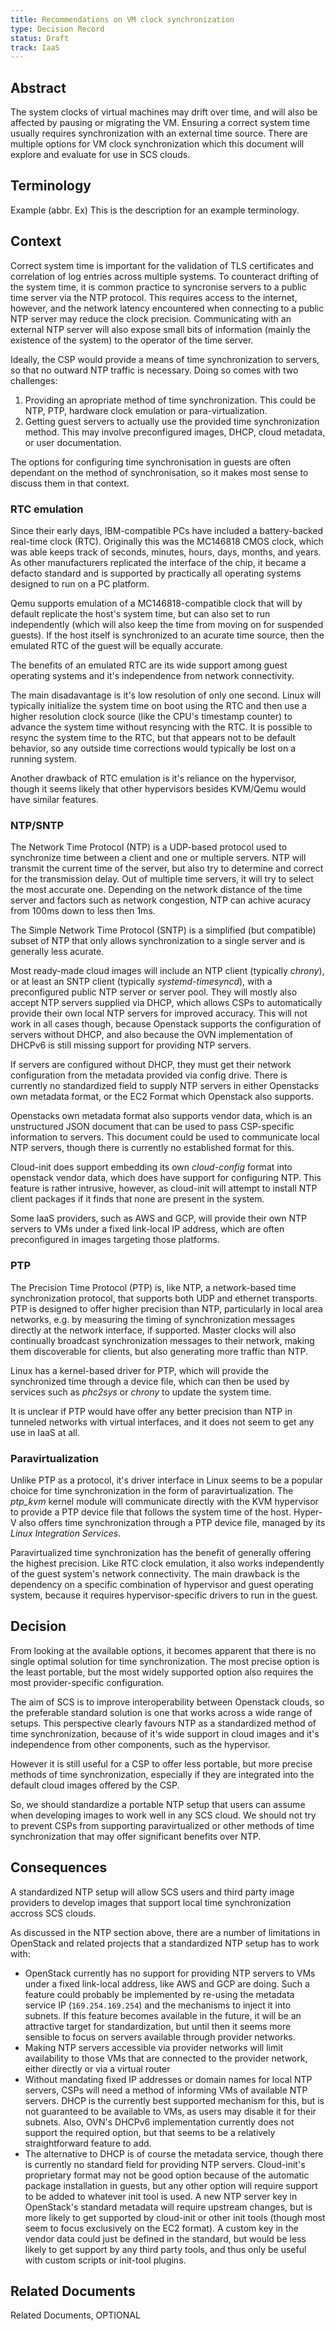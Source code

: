 ```yaml
---
title: Recommendations on VM clock synchronization
type: Decision Record
status: Draft
track: IaaS
---
```


## Abstract

The system clocks of virtual machines may drift over time, and will also be affected by pausing or migrating the VM.
Ensuring a correct system time usually requires synchronization with an external time source.
There are multiple options for VM clock synchronization which this document will explore and evaluate for use in SCS clouds.

## Terminology

Example (abbr. Ex)
  This is the description for an example terminology.

## Context

Correct system time is important for the validation of TLS certificates and correlation of log entries across multiple systems.
To counteract drifting of the system time, it is common practice to syncronise servers to a public time server via the NTP protocol.
This requires access to the internet, however, and the network latency encountered when connecting to a public NTP server may reduce the clock precision.
Communicating with an external NTP server will also expose small bits of information (mainly the existence of the system) to the operator of the time server.

Ideally, the CSP would provide a means of time synchronization to servers, so that no outward NTP traffic is necessary.
Doing so comes with two challenges:
1. Providing an apropriate method of time synchronization. This could be NTP, PTP, hardware clock emulation or para-virtualization.
2. Getting guest servers to actually use the provided time synchronization method. This may involve preconfigured images, DHCP, cloud metadata, or user documentation.

The options for configuring time synchronisation in guests are often dependant on the method of synchronisation, so it makes most sense to discuss them in that context.

### RTC emulation

Since their early days, IBM-compatible PCs have included a battery-backed real-time clock (RTC).
Originally this was the MC146818 CMOS clock, which was able keeps track of seconds, minutes, hours, days, months, and years.
As other manufacturers replicated the interface of the chip, it became a defacto standard and is supported by practically all operating systems designed to run on a PC platform.

Qemu supports emulation of a MC146818-compatible clock that will by default replicate the host's system time, but can also set to run independently (which will also keep the time from moving on for suspended guests).
If the host itself is synchronized to an acurate time source, then the emulated RTC of the guest will be equally accurate.

The benefits of an emulated RTC are its wide support among guest operating systems and it's independence from network connectivity.

The main disadavantage is it's low resolution of only one second.
Linux will typically initialize the system time on boot using the RTC and then use a higher resolution clock source (like the CPU's timestamp counter) to advance the system time without resyncing with the RTC.
It is possible to resync the system time to the RTC, but that appears not to be default behavior, so any outside time corrections would typically be lost on a running system.

Another drawback of RTC emulation is it's reliance on the hypervisor, though it seems likely that other hypervisors besides KVM/Qemu would have similar features.

### NTP/SNTP

The Network Time Protocol (NTP) is a UDP-based protocol used to synchronize time between a client and one or multiple servers.
NTP will transmit the current time of the server, but also try to determine and correct for the transmission delay.
Out of multiple time servers, it will try to select the most accurate one.
Depending on the network distance of the time server and factors such as network congestion, NTP can achive acuracy from 100ms down to less then 1ms.

The Simple Network Time Protocol (SNTP) is a simplified (but compatible) subset of NTP that only allows synchronization to a single server and is generally less acurate.

Most ready-made cloud images will include an NTP client (typically _chrony_), or at least an SNTP client (typically _systemd-timesyncd_), with a preconfigured public NTP server or server pool.
They will mostly also accept NTP servers supplied via DHCP, which allows CSPs to automatically provide their own local NTP servers for improved accuracy.
This will not work in all cases though, because Openstack supports the configuration of servers without DHCP, and also because the OVN implementation of DHCPv6 is still missing support for providing NTP servers.

If servers are configured without DHCP, they must get their network configuration from the metadata provided via config drive.
There is currently no standardized field to supply NTP servers in either Openstacks own metadata format, or the EC2 Format which Openstack also supports.

Openstacks own metadata format also supports vendor data, which is an unstructured JSON document that can be used to pass CSP-specific information to servers.
This document could be used to communicate local NTP servers, though there is currently no established format for this.

Cloud-init does support embedding its own _cloud-config_ format into openstack vendor data, which does have support for configuring NTP.
This feature is rather intrusive, however, as cloud-init will attempt to install NTP client packages if it finds that none are present in the system.

Some IaaS providers, such as AWS and GCP, will provide their own NTP servers to VMs under a fixed link-local IP address, which are often preconfigured in images targeting those platforms.

### PTP

The Precision Time Protocol (PTP) is, like NTP, a network-based time synchronization protocol, that supports both UDP and ethernet transports.
PTP is designed to offer higher precision than NTP, particularly in local area networks, e.g. by measuring the timing of synchronization messages directly at the network interface, if supported.
Master clocks will also continually broadcast synchronization messages to their network, making them discoverable for clients, but also generating more traffic than NTP.

Linux has a kernel-based driver for PTP, which will provide the synchronized time through a device file, which can then be used by services such as _phc2sys_ or _chrony_ to update the system time.

It is unclear if PTP would have offer any better precision than NTP in tunneled networks with virtual interfaces, and it does not seem to get any use in IaaS at all.

### Paravirtualization

Unlike PTP as a protocol, it's driver interface in Linux seems to be a popular choice for time synchronization in the form of paravirtualization.
The _ptp\_kvm_ kernel module will communicate directly with the KVM hypervisor to provide a PTP device file that follows the system time of the host.
Hyper-V also offers time synchronization through a PTP device file, managed by its _Linux Integration Services_.

Paravirtualized time synchronization has the benefit of generally offering the highest precision.
Like RTC clock emulation, it also works independently of the guest system's network connectivity.
The main drawback is the dependency on a specific combination of hypervisor and guest operating system, because it requires hypervisor-specific drivers to run in the guest.

## Decision

From looking at the available options, it becomes apparent that there is no single optimal solution for time synchronization.
The most precise option is the least portable, but the most widely supported option also requires the most provider-specific configuration.

The aim of SCS is to improve interoperability between Openstack clouds, so the preferable standard solution is one that works across a wide range of setups.
This perspective clearly favours NTP as a standardized method of time synchronization, because of it's wide support in cloud images and it's independence from other components, such as the hypervisor.

However it is still useful for a CSP to offer less portable, but more precise methods of time synchronization, especially if they are integrated into the default cloud images offered by the CSP.

So, we should standardize a portable NTP setup that users can assume when developing images to work well in any SCS cloud.
We should not try to prevent CSPs from supporting paravirtualized or other methods of time synchronization that may offer significant benefits over NTP.

## Consequences

A standardized NTP setup will allow SCS users and third party image providers to develop images that support local time synchronization accross SCS clouds.

As discussed in the NTP section above, there are a number of limitations in OpenStack and related projects that a standardized NTP setup has to work with:

* OpenStack currently has no support for providing NTP servers to VMs under a fixed link-local address, like AWS and GCP are doing.
  Such a feature could probably be implemented by re-using the metadata service IP (`169.254.169.254`) and the mechanisms to inject it into subnets.
  If this feature becomes available in the future, it will be an attractive target for standardization, but until then it seems more sensible to focus on servers available through provider networks.
* Making NTP servers accessible via provider networks will limit availability to those VMs that are connected to the provider network, either directly or via a virtual router
* Without mandating fixed IP addresses or domain names for local NTP servers, CSPs will need a method of informing VMs of available NTP servers.
  DHCP is the currently best supported mechanism for this, but is not guaranteed to be available to VMs, as users may disable it for their subnets.
  Also, OVN's DHCPv6 implementation currently does not support the required option, but that seems to be a relatively straightforward feature to add.
* The alternative to DHCP is of course the metadata service, though there is currently no standard field for providing NTP servers.
  Cloud-init's proprietary format may not be good option because of the automatic package installation in guests, but any other option will require support to be added to whatever init tool is used.
  A new NTP server key in OpenStack's standard metadata will require upstream changes, but is more likely to get supported by cloud-init or other init tools (though most seem to focus exclusively on the EC2 format).
  A custom key in the vendor data could just be defined in the standard, but would be less likely to get support by any third party tools, and thus only be useful with custom scripts or init-tool plugins.

## Related Documents

Related Documents, OPTIONAL
